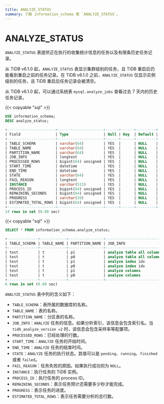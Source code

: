 ```yaml
---
title: ANALYZE_STATUS
summary: 了解 information_schema 表 `ANALYZE_STATUS`。
---
```


# ANALYZE_STATUS

`ANALYZE_STATUS` 表提供正在执行的收集统计信息的任务以及有限条历史任务记录。

从 TiDB v6.1.0 起，`ANALYZE_STATUS` 表显示集群级别的任务，且 TiDB 重启后仍能看到重启之前的任务记录。在 TiDB v6.1.0 之前，`ANALYZE_STATUS` 仅显示实例级别的任务，且 TiDB 重启后任务记录会被清空。

从 TiDB v6.1.0 起，可以通过系统表 `mysql.analyze_jobs` 查看过去 7 天内的历史任务记录。

{{< copyable "sql" >}}

```sql
USE information_schema;
DESC analyze_status;
```

```sql
+----------------------+---------------------+------+------+---------+-------+
| Field                | Type                | Null | Key  | Default | Extra |
+----------------------+---------------------+------+------+---------+-------+
| TABLE_SCHEMA         | varchar(64)         | YES  |      | NULL    |       |
| TABLE_NAME           | varchar(64)         | YES  |      | NULL    |       |
| PARTITION_NAME       | varchar(64)         | YES  |      | NULL    |       |
| JOB_INFO             | longtext            | YES  |      | NULL    |       |
| PROCESSED_ROWS       | bigint(64) unsigned | YES  |      | NULL    |       |
| START_TIME           | datetime            | YES  |      | NULL    |       |
| END_TIME             | datetime            | YES  |      | NULL    |       |
| STATE                | varchar(64)         | YES  |      | NULL    |       |
| FAIL_REASON          | longtext            | YES  |      | NULL    |       |
| INSTANCE             | varchar(512)        | YES  |      | NULL    |       |
| PROCESS_ID           | bigint(64) unsigned | YES  |      | NULL    |       |
| REMAINING_SECONDS    | bigint(64) unsigned | YES  |      | NULL    |       |
| PROGRESS             | varchar(20)         | YES  |      | NULL    |       |
| ESTIMATED_TOTAL_ROWS | bigint(64) unsigned | YES  |      | NULL    |       |
+----------------------+---------------------+------+------+---------+-------+
14 rows in set (0.00 sec)
```

{{< copyable "sql" >}}

```sql
SELECT * FROM information_schema.analyze_status;
```

```sql
+--------------+------------+----------------+--------------------------------------------------------------------+----------------+---------------------+---------------------+----------+-------------+----------------+------------+----------------------+----------+-----------------------+
| TABLE_SCHEMA | TABLE_NAME | PARTITION_NAME | JOB_INFO                                                           | PROCESSED_ROWS | START_TIME          | END_TIME            | STATE    | FAIL_REASON | INSTANCE       | PROCESS_ID | REMAINING_SECONDS    | PROGRESS | ESTIMATED_TOTAL_ROWS  |
+--------------+------------+----------------+--------------------------------------------------------------------+----------------+---------------------+---------------------+----------+-------------+----------------+------------+----------------------+----------+-----------------------+
| test         | t          | p1             | analyze table all columns with 256 buckets, 500 topn, 1 samplerate |              0 | 2022-05-27 11:30:12 | 2022-05-27 11:30:12 | finished |        NULL | 127.0.0.1:4000 | NULL       | NULL                 | NULL     |                  NULL |
| test         | t          | p0             | analyze table all columns with 256 buckets, 500 topn, 1 samplerate |              0 | 2022-05-27 11:30:12 | 2022-05-27 11:30:12 | finished |        NULL | 127.0.0.1:4000 | NULL       | NULL                 | NULL     |                  NULL |
| test         | t          | p1             | analyze index idx                                                  |              0 | 2022-05-27 11:29:46 | 2022-05-27 11:29:46 | finished |        NULL | 127.0.0.1:4000 | NULL       | NULL                 | NULL     |                  NULL |
| test         | t          | p0             | analyze index idx                                                  |              0 | 2022-05-27 11:29:46 | 2022-05-27 11:29:46 | finished |        NULL | 127.0.0.1:4000 | NULL       | NULL                 | NULL     |                  NULL |
| test         | t          | p1             | analyze columns                                                    |              0 | 2022-05-27 11:29:46 | 2022-05-27 11:29:46 | finished |        NULL | 127.0.0.1:4000 | NULL       | NULL                 | NULL     |                  NULL |
| test         | t          | p0             | analyze columns                                                    |              0 | 2022-05-27 11:29:46 | 2022-05-27 11:29:46 | finished |        NULL | 127.0.0.1:4000 | NULL       | NULL                 | NULL     |                  NULL |
+--------------+------------+----------------+--------------------------------------------------------------------+----------------+---------------------+---------------------+----------+-------------+----------------+------------+----------------------+----------+-----------------------+
6 rows in set (0.00 sec)
```

`ANALYZE_STATUS` 表中列的含义如下：

* `TABLE_SCHEMA`：表所属的数据库的名称。
* `TABLE_NAME`：表的名称。
* `PARTITION_NAME`：分区表的名称。
* `JOB_INFO`：`ANALYZE` 任务的信息。如果分析索引，该信息会包含索引名。当 `tidb_analyze_version =2` 时，该信息会包含采样率等配置项。
* `PROCESSED_ROWS`：已经处理的行数。
* `START_TIME`：`ANALYZE` 任务的开始时间。
* `END_TIME`：`ANALYZE` 任务的结束时间。
* `STATE`：`ANALYZE` 任务的执行状态。其值可以是 `pending`、`running`、`finished` 或者 `failed`。
* `FAIL_REASON`：任务失败的原因。如果执行成功则为 `NULL`。
* `INSTANCE`：执行任务的 TiDB 实例。
* `PROCESS_ID`：执行任务的 process ID。
* `REMAINING_SECONDS`：表示任务预计还需要多少秒才能完成。
* `PROGRESS`：表示任务的进度。
* `ESTIMATED_TOTAL_ROWS`：表示任务需要分析的总行数。